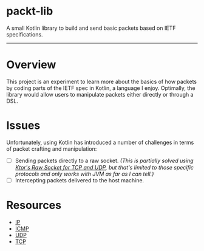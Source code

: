 # packt-lib
A small Kotlin library to build and send basic packets based on IETF specifications.

---

# Overview
This project is an experiment to learn more about the basics of how packets by coding parts of the IETF spec in Kotlin, a language I enjoy. Optimally, the library would allow users to manipulate packets either directly or through a DSL.

# Issues
Unfortunately, using Kotlin has introduced a number of challenges in terms of packet crafting and manipulation:
- [ ] Sending packets directly to a raw socket. *(This is partially solved using [Ktor's Raw Socket for TCP and UDP](https://ktor.io/docs/servers-raw-sockets.html), but that's limited to those specific protocols and only works with JVM as far as I can tell.)*
- [ ] Intercepting packets delivered to the host machine.

# Resources
- [IP](https://datatracker.ietf.org/doc/html/rfc791)
- [ICMP](https://datatracker.ietf.org/doc/html/rfc792)
- [UDP](https://datatracker.ietf.org/doc/html/rfc768)
- [TCP](https://www.ietf.org/rfc/rfc9293.html)

